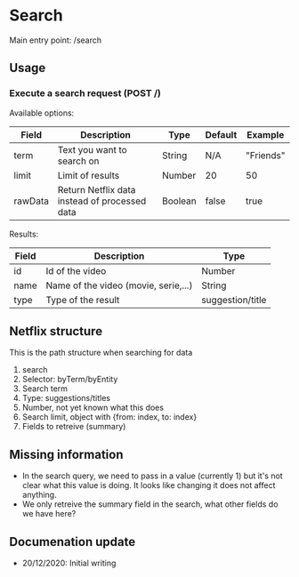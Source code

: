 # Search

Main entry point: /search

## Usage

### Execute a search request (POST /)

Available options:

| Field   | Description                                   | Type    | Default | Example   |
| ------- | --------------------------------------------- | ------- | ------- | --------- |
| term    | Text you want to  search on                   | String  | N/A     | "Friends" |
| limit   | Limit of results                              | Number  | 20      | 50        |
| rawData | Return Netflix data instead of processed data | Boolean | false   | true      |

Results:

| Field | Description                          | Type             |
| ----- | ------------------------------------ | ---------------- |
| id    | Id of the video                      | Number           |
| name  | Name of the video (movie, serie,...) | String           |
| type  | Type of the result                   | suggestion/title |


## Netflix structure

This is the path structure when searching for data

1. search
2. Selector: byTerm/byEntity
3. Search term
4. Type: suggestions/titles
5. Number, not yet known what this does
6. Search limit, object with {from: index, to: index}
7. Fields to retreive (summary)

## Missing information

- In the search query, we need to pass in a value (currently 1) but it's not clear what this value is doing. It looks like changing it does not affect anything.
- We only retreive the summary field in the search, what other fields do we have here?

## Documenation update

- 20/12/2020: Initial writing
